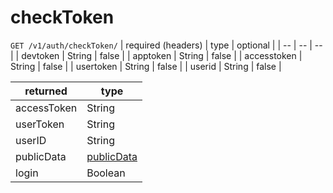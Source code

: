 # checkToken

``GET /v1/auth/checkToken/``
| required (headers) | type | optional |
| -- | -- | -- |
| devtoken | String | false |
| apptoken | String | false |
| accesstoken | String | false |
| usertoken | String | false |
| userid | String | false |


| returned | type | 
| -- | -- |
| accessToken | String |
| userToken | String |
| userID | String |
| publicData | [publicData](../../schemas/interactUserSchema.md) | 
| login | Boolean | 
